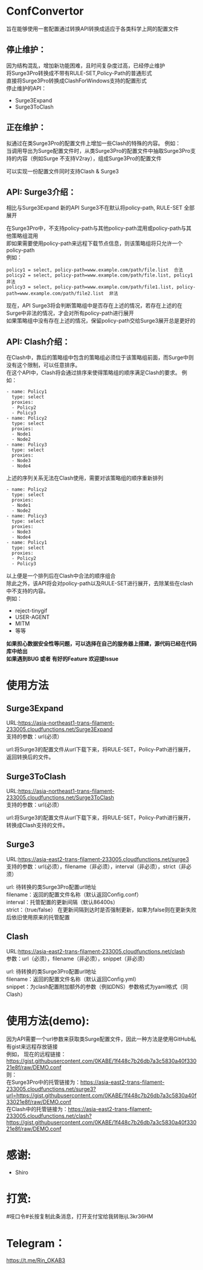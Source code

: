 # ConfConvertor
旨在能够使用一套配置通过转换API转换成适应于各类科学上网的配置文件

## 停止维护：  
因为结构混乱，增加新功能困难，且时间复杂度过高，已经停止维护  
将Surge3Pro转换成不带有RULE-SET,Policy-Path的普通形式  
直接将Surge3Pro转换成ClashForWindows支持的配置形式  
停止维护的API：  
* Surge3Expand  
* Surge3ToClash



## 正在维护：
拟通过在类Surge3Pro的配置文件上增加一些Clash的特殊的内容。
例如：  
当调用导出为Surge配置文件时，从类Surge3Pro的配置文件中抽取Surge3Pro支持的内容（例如Surge 不支持V2ray），组成Surge3Pro的配置文件

可以实现一份配置文件同时支持Clash & Surge3

## API: Surge3介绍：  
相比与Surge3Expand 新的API Surge3不在默认将policy-path, RULE-SET 全部展开  

在Surge3Pro中，不支持policy-path与其他policy-path混用或policy-path与其他策略组混用  
即如果需要使用policy-path来远程下载节点信息，则该策略组将只允许一个policy-path  
例如：  
```
policy1 = select, policy-path=www.example.com/path/file.list  合法  
policy2 = select, policy-path=www.example.com/path/file.list, policy1  非法  
policy3 = select, policy-path=www.example.com/path/file1.list, policy-path=www.example.com/path/file2.list  非法  
```
现在，API Surge3将会判断策略组中是否存在上述的情况，若存在上述的在Surge中非法的情况，才会对所有policy-path进行展开  
如果策略组中没有存在上述的情况，保留policy-path交给Surge3展开总是更好的

## API: Clash介绍：  
在Clash中，靠后的策略组中包含的策略组必须位于该策略组前面，而Surge中则没有这个限制，可以任意排序。  
在这个API中，Clash将会通过排序来使得策略组的顺序满足Clash的要求。
例如：  
```
- name: Policy1
  type: select
  proxies:
  - Policy2
  - Policy3
- name: Policy2
  type: select
  proxies:
  - Node1
  - Node2
- name: Policy3
  type: select
  proxies:
  - Node3
  - Node4
```
上述的序列关系无法在Clash使用，需要对该策略组的顺序重新排列
```
- name: Policy2
  type: select
  proxies:
  - Node1
  - Node2
- name: Policy3
  type: select
  proxies:
  - Node3
  - Node4
- name: Policy1
  type: select
  proxies:
  - Policy2
  - Policy3
```
以上便是一个排列后在Clash中合法的顺序组合  
除此之外，该API将会对policy-path以及RULE-SET进行展开，去除某些在clash中不支持的内容。  
例如：  
* reject-tinygif
* USER-AGENT
* MITM
* 等等




**如果担心数据安全性等问题，可以选择在自己的服务器上搭建，源代码已经在代码库中给出**  
**如果遇到BUG 或者 有好的Feature 欢迎提Issue**

# 使用方法
## Surge3Expand
URL:https://asia-northeast1-trans-filament-233005.cloudfunctions.net/Surge3Expand  
支持的参数：url(必须）

url:将Surge3的配置文件从url下载下来，将RULE-SET，Policy-Path进行展开，返回转换后的文件。

## Surge3ToClash
URL:https://asia-northeast1-trans-filament-233005.cloudfunctions.net/Surge3ToClash  
支持的参数：url(必须）

url:将Surge3的配置文件从url下载下来，将RULE-SET，Policy-Path进行展开，转换成Clash支持的文件。

## Surge3
URL:https://asia-east2-trans-filament-233005.cloudfunctions.net/surge3  
支持的参数：url(必须），filename（非必须），interval（非必须），strict（非必须）

url: 待转换的类Surge3Pro配置url地址  
filename：返回的配置文件名称（默认返回Config.conf）  
interval：托管配置的更新间隔（默认86400s）  
strict：（true/false）  在更新间隔到达时是否强制更新，如果为false则在更新失败后依旧使用原来的托管配置

## Clash
URL:https://asia-east2-trans-filament-233005.cloudfunctions.net/clash  
参数：url（必须），filename（非必须），snippet（非必须）  

url: 待转换的类Surge3Pro配置url地址  
filename：返回的配置文件名称（默认返回Config.yml）  
snippet：为clash配置附加额外的参数（例如DNS）参数格式为yaml格式（同Clash）  

# 使用方法(demo):  
因为API需要一个url参数来获取类Surge配置文件，因此一种方法是使用GitHub私有gist来远程存放链接  
例如， 现在的远程链接： https://gist.githubusercontent.com/0KABE/1f448c7b26db7a3c5830a40f33021e8f/raw/DEMO.conf  
则：  
在Surge3Pro中的托管链接为：https://asia-east2-trans-filament-233005.cloudfunctions.net/surge3?url=https://gist.githubusercontent.com/0KABE/1f448c7b26db7a3c5830a40f33021e8f/raw/DEMO.conf  
在Clash中的托管链接为：https://asia-east2-trans-filament-233005.cloudfunctions.net/clash?https://gist.githubusercontent.com/0KABE/1f448c7b26db7a3c5830a40f33021e8f/raw/DEMO.conf

# 感谢:  
* Shiro  

# 打赏:  
#吱口令#长按复制此条消息，打开支付宝给我转账ijL3kr36HM

# Telegram：  
https://t.me/Rin_OKAB3